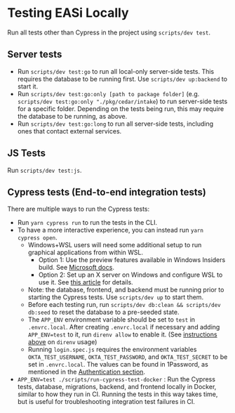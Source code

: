 # Testing EASi Locally

Run all tests other than Cypress in the project using `scripts/dev test`.

## Server tests

- Run `scripts/dev test:go` to run all local-only server-side tests. This requires the database to be running first. Use `scripts/dev up:backend` to start it.
- Run `scripts/dev test:go:only [path to package folder]` (e.g. `scripts/dev test:go:only "./pkg/cedar/intake`) to run server-side tests for a specific folder. Depending on the tests being run, this may require the database to be running, as above.
- Run `scripts/dev test:go:long` to run all server-side tests, including ones that contact external services.

## JS Tests

Run `scripts/dev test:js`.

## Cypress tests (End-to-end integration tests)

There are multiple ways to run the Cypress tests:

- Run `yarn cypress run` to run the tests in the CLI.
- To have a more interactive experience, you can instead run `yarn cypress open`.
  - Windows+WSL users will need some additional setup to run graphical applications from within WSL.
    - Option 1: Use the preview features available in Windows Insiders build. See [Microsoft docs](https://docs.microsoft.com/en-us/windows/wsl/tutorials/gui-apps).
    - Option 2: Set up an X server on Windows and configure WSL to use it. See [this article](https://wilcovanes.ch/articles/setting-up-the-cypress-gui-in-wsl2-ubuntu-for-windows-10/) for details.
  - Note: the database, frontend, and backend must be running prior to starting the Cypress tests. Use `scripts/dev up` to start them.
  - Before each testing run, run `scripts/dev db:clean && scripts/dev db:seed` to reset the database to a pre-seeded state.
  - The `APP_ENV` environment variable should be set to `test` in `.envrc.local`. After creating `.envrc.local` if necessary and adding `APP_ENV=test` to it, run `direnv allow` to enable it. (See [instructions above](#direnv) on `direnv` usage)
  - Running `login.spec.js` requires the environment variables `OKTA_TEST_USERNAME`, `OKTA_TEST_PASSWORD`, and `OKTA_TEST_SECRET` to be set in `.envrc.local`. The values can be found in 1Password, as mentioned in the [Authentication section](#authentication).
- `APP_ENV=test ./scripts/run-cypress-test-docker` : Run the Cypress tests,
  database, migrations, backend, and frontend locally in Docker, similar to how
  they run in CI. Running the tests in this way takes time, but is useful
  for troubleshooting integration test failures in CI.